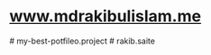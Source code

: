 ﻿# www.mdrakibulislam.me
#   m y - b e s t - p o t f i l e o . p r o j e c t 
 
 #   r a k i b . s a i t e 
 
 
